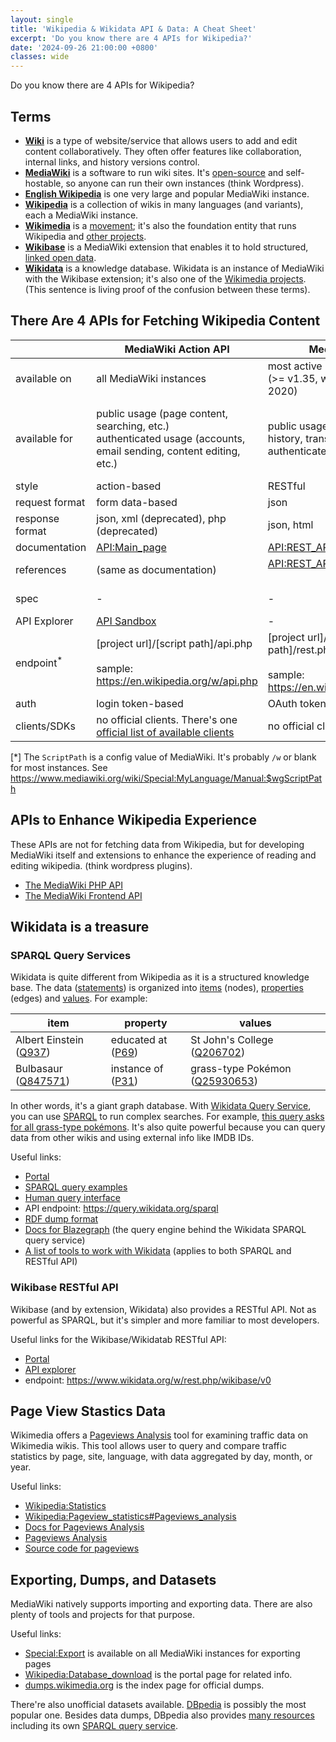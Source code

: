 ```yaml
---
layout: single
title: 'Wikipedia & Wikidata API & Data: A Cheat Sheet'
excerpt: 'Do you know there are 4 APIs for Wikipedia?'
date: '2024-09-26 21:00:00 +0800'
classes: wide
---
```


Do you know there are 4 APIs for Wikipedia?

## Terms

- **[Wiki](https://en.wikipedia.org/wiki/Wiki)** is a type of website/service that allows users to add and edit content collaboratively. They often offer features like collaboration, internal links, and history versions control.
- **[MediaWiki](https://www.mediawiki.org/wiki/MediaWiki)** is a software to run wiki sites. It's [open-source](https://github.com/wikimedia/mediawiki) and self-hostable, so anyone can run their own instances (think Wordpress).
- **[English Wikipedia](https://en.wikipedia.org/wiki/English_Wikipedia)** is one very large and popular MediaWiki instance.
- **[Wikipedia](https://wikipedia.org/)** is a collection of wikis in many languages (and variants), each a MediaWiki instance.
- **[Wikimedia](https://www.wikimedia.org/)** is a [movement](https://meta.wikimedia.org/wiki/Wikimedia_movement); it's also the foundation entity that runs Wikipedia and [other projects](https://meta.wikimedia.org/wiki/Wikimedia_projects).
- **[Wikibase](https://www.mediawiki.org/wiki/Extension:Wikibase)** is a MediaWiki extension that enables it to hold structured, [linked open data](https://en.wikipedia.org/wiki/Linked_data#Linked_open_data).
- **[Wikidata](https://www.wikidata.org/)** is a knowledge database. Wikidata is an instance of MediaWiki with the Wikibase extension; it's also one of the [Wikimedia projects](https://meta.wikimedia.org/wiki/Wikimedia_projects). (This sentence is living proof of the confusion between these terms).

## There Are 4 APIs for Fetching Wikipedia Content

|                      | MediaWiki Action API                                                                                                  | MediaWiki REST API                                                                                           | Wikimedia REST API                                                                                                                                                                                                                                                | Wikimedia Enterprise                                                                                                                            |
| -------------------- | --------------------------------------------------------------------------------------------------------------------- | ------------------------------------------------------------------------------------------------------------ | ----------------------------------------------------------------------------------------------------------------------------------------------------------------------------------------------------------------------------------------------------------------- | ----------------------------------------------------------------------------------------------------------------------------------------------- |
| available on         | all MediaWiki instances                                                                                               | most active MediaWiki instances<br>(>= v1.35, which was released in July 2020)                               | only [Wikimedia projects](https://meta.wikimedia.org/wiki/Wikimedia_projects)                                                                                                                                                                                     | [major Wikimedia projects](https://enterprise.wikimedia.com/project-data/)                                                                      |
| available for        | public usage (page content, searching, etc.)<br>authenticated usage (accounts, email sending, content editing, etc.)  | public usage (page, media files, history, transformation, etc.)<br>authenticated usage (content editing)     | public usage (page content, search, transformation)<br><br>special offer: [en.wiktionary.org](https://en.wiktionary.org/api/rest_v1/) offers API for [structured definition data](https://en.wiktionary.org/api/rest_v1/#!/Page_content/get_page_definition_term) | snapshot (dumps), on-demand (structured documents), realtime changes                                                                            |
| style                | action-based                                                                                                          | RESTful                                                                                                      | RESTful                                                                                                                                                                                                                                                           | RESTful                                                                                                                                         |
| request format       | form data-based                                                                                                       | json                                                                                                         | json                                                                                                                                                                                                                                                              | json                                                                                                                                            |
| response format      | json, xml (deprecated), php (deprecated)                                                                              | json, html                                                                                                   | json, html, pdf                                                                                                                                                                                                                                                   | json                                                                                                                                            |
| documentation        | [API:Main_page](https://www.mediawiki.org/wiki/Special:MyLanguage/API:Main_page#API_documentation)                    | [API:REST_API](https://www.mediawiki.org/wiki/Special:MyLanguage/API:REST_API)                               | [Wikimedia_REST_API](https://www.mediawiki.org/wiki/Special:MyLanguage/Wikimedia_REST_API)                                                                                                                                                                        | [API Documentation](https://enterprise.wikimedia.com/docs/)                                                                                     |
| references           | (same as documentation)                                                                                               | [API:REST_API/Reference](https://www.mediawiki.org/wiki/Special:MyLanguage/API:REST_API/Reference)<br><br>   | [API Explorer (Swagger)](https://en.wikipedia.org/api/rest_v1/)                                                                                                                                                                                                   |                                                                                                                                                 |
| spec                 | -                                                                                                                     | -                                                                                                            | [OpenAPI 3 spec on /api/rest_v1/?spec](https://en.wikipedia.org/api/rest_v1/?spec)                                                                                                                                                                                | -                                                                                                                                               |
| API Explorer         | [API Sandbox](https://en.wikipedia.org/wiki/Special:ApiSandbox)                                                       | -                                                                                                            | [API Explorer (Swagger)](https://en.wikipedia.org/api/rest_v1/)                                                                                                                                                                                                   | -                                                                                                                                               |
| endpoint<sup>*</sup> | [project url]/[script path]/api.php<br><br>sample: https://en.wikipedia.org/w/api.php                                 | [project url]/[script path]/rest.php/v[version number]<br><br>sample: https://en.wikipedia.org/w/rest.php/v1 | [project url]/api/rest_v1<br><br>sample: https://en.wikipedia.org/api/rest_v1/                                                                                                                                                                                    | https://api.enterprise.wikimedia.com/                                                                                                           |
| auth                 | login token-based                                                                                                     | OAuth token-based                                                                                            |                                                                                                                                                                                                                                                                   | token-based                                                                                                                                     |
| clients/SDKs         | no official clients. There's one [official list of available clients](https://www.mediawiki.org/wiki/API:Client_code) | no official clients                                                                                          | no official clients                                                                                                                                                                                                                                               | official SDKs for [go](https://github.com/wikimedia-enterprise/wme-sdk-go) and [python](https://github.com/wikimedia-enterprise/wme-sdk-python) |

[*] The `ScriptPath` is a config value of MediaWiki. It's probably `/w` or blank for most instances. See https://www.mediawiki.org/wiki/Special:MyLanguage/Manual:$wgScriptPath

## APIs to Enhance Wikipedia Experience

These APIs are not for fetching data from Wikipedia, but for developing MediaWiki itself and extensions to enhance the experience of reading and editing wikipedia. (think wordpress plugins).

- [The MediaWiki PHP API](https://doc.wikimedia.org/mediawiki-core/master/php/)
- [The MediaWiki Frontend API](https://doc.wikimedia.org/mediawiki-core/master/js/)

## Wikidata is a treasure

### SPARQL Query Services

Wikidata is quite different from Wikipedia as it is a structured knowledge base. The data ([statements](https://www.wikidata.org/wiki/Help:Statements)) is organized into [items](https://www.wikidata.org/wiki/Help:Items) (nodes), [properties](https://www.wikidata.org/wiki/Help:Statements#Properties) (edges) and [values](https://www.wikidata.org/wiki/Help:Statements#Values). For example:

|item|property|values|
|---|---|---|
|Albert Einstein ([Q937](https://www.wikidata.org/wiki/Q937))|educated at ([P69](https://www.wikidata.org/wiki/Property:P69))|St John's College ([Q206702](https://www.wikidata.org/wiki/Q206702))|
|Bulbasaur ([Q847571](https://www.wikidata.org/wiki/Q847571))|instance of ([P31](https://www.wikidata.org/wiki/Property:P31))|grass-type Pokémon ([Q25930653](https://www.wikidata.org/wiki/Q25930653))|

In other words, it's a giant graph database. With [Wikidata Query Service](https://query.wikidata.org/), you can use [SPARQL](https://en.wikipedia.org/wiki/SPARQL) to run complex searches. For example, [this query asks for all grass-type pokémons](https://query.wikidata.org/#SELECT%20DISTINCT%20%3Fpokemon%20%3FpokemonLabel%20%3FpokedexNumber%0AWHERE%0A%7B%0A%20%20%20%20%3Fpokemon%20wdt%3AP31%2Fwdt%3AP279%2a%20wd%3AQ3966183%20.%20%20%20%20%20%20%20%20%20%20%20%20%23%20Ensure%20the%20entity%20is%20a%20type%20of%20Pok%C3%A9mon%0A%20%20%20%20%3Fpokemon%20p%3AP1685%20%3Fstatement.%0A%20%20%20%20%3Fstatement%20ps%3AP1685%20%3FpokedexNumber%3B%0A%20%20%20%20%20%20%20%20%20%20%20%20%20%20pq%3AP972%20wd%3AQ20005020.%0A%20%20%20%20%3Fpokemon%20wdt%3AP31%20wd%3AQ25930653.%20%20%20%20%20%20%20%20%20%20%20%20%20%20%20%20%20%20%20%20%20%20%23%20Filter%20for%20Grass-type%20Pok%C3%A9mon%0A%20%20%20%20FILTER%20%28%21%20wikibase%3AisSomeValue%28%3FpokedexNumber%29%20%29%0A%20%20%20%20SERVICE%20wikibase%3Alabel%20%7B%20bd%3AserviceParam%20wikibase%3Alanguage%20%22%5BAUTO_LANGUAGE%5D%2Cmul%2Cen%22%20%7D%0A%7D%0AORDER%20BY%20%28%3FpokedexNumber%29). It's also quite powerful because you can query data from other wikis and using external info like IMDB IDs.

Useful links:
- [Portal](https://www.wikidata.org/wiki/Wikidata:SPARQL_query_service)
- [SPARQL query examples](https://www.wikidata.org/wiki/Wikidata:SPARQL_query_service/queries/examples)
- [Human query interface](https://query.wikidata.org/)
- API endpoint: https://query.wikidata.org/sparql
- [RDF dump format](https://www.mediawiki.org/wiki/Special:MyLanguage/Wikibase/Indexing/RDF_Dump_Format)
- [Docs for Blazegraph](https://github.com/blazegraph/database/wiki) (the query engine behind the Wikidata SPARQL query service)
- [A list of tools to work with Wikidata](https://www.wikidata.org/wiki/Wikidata:Tools) (applies to both SPARQL and RESTful API)

### Wikibase RESTful API

Wikibase (and by extension, Wikidata) also provides a RESTful API. Not as powerful as SPARQL, but it's simpler and more familiar to most developers.

Useful links for the Wikibase/Wikidatab RESTful API:
- [Portal](https://www.wikidata.org/wiki/Wikidata:REST_API)
- [API explorer](https://doc.wikimedia.org/Wikibase/master/js/rest-api/)
- endpoint: https://www.wikidata.org/w/rest.php/wikibase/v0

## Page View Stastics Data

Wikimedia offers a [Pageviews Analysis](https://pageviews.toolforge.org) tool for examining traffic data on Wikimedia wikis. This tool allows user to query and compare traffic statistics by page, site, language, with data aggregated by day, month, or year.

Useful links:
- [Wikipedia:Statistics](https://en.wikipedia.org/wiki/Wikipedia:Statistics)
- [Wikipedia:Pageview_statistics#Pageviews_analysis](https://en.wikipedia.org/wiki/Wikipedia:Pageview_statistics#Pageviews_analysis)
- [Docs for Pageviews Analysis](https://meta.wikimedia.org/wiki/Pageviews_Analysis)
- [Pageviews Analysis](https://pageviews.toolforge.org)
- [Source code for pageviews](https://github.com/MusikAnimal/pageviews)

## Exporting, Dumps, and Datasets

MediaWiki natively supports importing and exporting data. There are also plenty of tools and projects for that purpose.

Useful links:
- [Special:Export](https://en.wikipedia.org/wiki/Special:Export) is available on all MediaWiki instances for exporting pages
- [Wikipedia:Database_download](https://en.wikipedia.org/wiki/Wikipedia:Database_download) is the portal page for related info.
- [dumps.wikimedia.org](https://dumps.wikimedia.org/) is the index page for official dumps.

There're also unofficial datasets available. [DBpedia](https://dbpedia.org/) is possibly the most popular one. Besides data dumps, DBpedia also provides [many resources](https://www.dbpedia.org/resources/) including its own [SPARQL query service](https://www.dbpedia.org/resources/sparql/).

